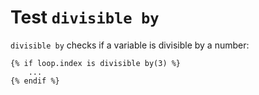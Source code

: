 Test `divisible by`
===================

<!-- {% raw %} -->

`divisible by` checks if a variable is divisible by a number:

```twig
{% if loop.index is divisible by(3) %}
    ...
{% endif %}
```

<!-- {% endraw %} -->